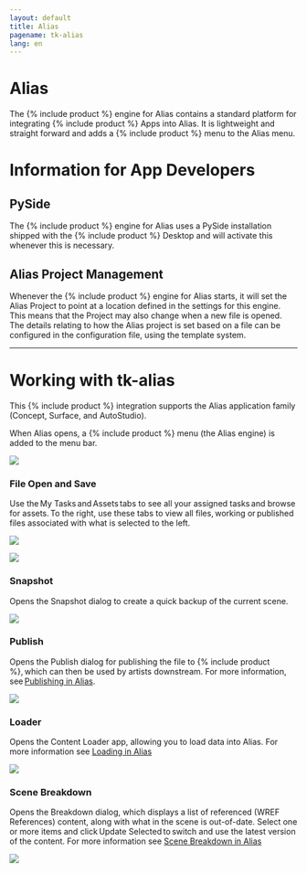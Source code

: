 ```yaml
---
layout: default
title: Alias
pagename: tk-alias
lang: en
---
```


# Alias

The {% include product %} engine for Alias contains a standard platform for integrating {% include product %} Apps into Alias. It is lightweight and straight forward and adds a {% include product %} menu to the Alias menu.

# Information for App Developers
    
## PySide

The {% include product %} engine for Alias uses a PySide installation shipped with the {% include product %} Desktop and will activate this whenever this is necessary. 

## Alias Project Management

Whenever the {% include product %} engine for Alias starts, it will set the Alias Project to point at a location defined in the settings for this engine. This means that the Project may also change when a new file is opened. The details relating to how the Alias project is set based on a file can be configured in the configuration file, using the template system.

***

# Working with tk-alias

This {% include product %} integration supports the Alias application family (Concept, Surface, and AutoStudio).

When Alias opens, a {% include product %} menu (the Alias engine) is added to the menu bar.

![](https://help.autodesk.com/cloudhelp/2020/ENU/Alias-Shotgun/images/ShotgunOtherApps.png)


### File Open and Save

Use the My Tasks and Assets tabs to see all your assigned tasks and browse for assets. To the right, use these tabs to view all files, working or published files associated with what is selected to the left.

![](https://help.autodesk.com/cloudhelp/2020/ENU/Alias-Shotgun/images/ShotgunFileOpen.png)

![](https://help.autodesk.com/cloudhelp/2020/ENU/Alias-Shotgun/images/ShotgunFileSave.png)


### Snapshot

Opens the Snapshot dialog to create a quick backup of the current scene. 

![](https://help.autodesk.com/cloudhelp/2020/ENU/Alias-Shotgun/images/ShotgunSnapshot.png)


### Publish

Opens the Publish dialog for publishing the file to {% include product %}, which can then be used by artists downstream. For more information, see [Publishing in Alias](https://github.com/shotgunsoftware/tk-alias/wiki/Publishing). 

![](https://help.autodesk.com/cloudhelp/2020/ENU/Alias-Shotgun/images/ShotgunPublish.png)


### Loader

Opens the Content Loader app, allowing you to load data into Alias. For more information see [Loading in Alias](https://github.com/shotgunsoftware/tk-alias/wiki/Loading)

![](https://help.autodesk.com/cloudhelp/2020/ENU/Alias-Shotgun/images/ShotgunLoader.png)

### Scene Breakdown

Opens the Breakdown dialog, which displays a list of referenced (WREF References) content, along with what in the scene is out-of-date. Select one or more items and click Update Selected to switch and use the latest version of the content. For more information see [Scene Breakdown in Alias](https://github.com/shotgunsoftware/tk-alias/wiki/Scene-Breakdown)

![](https://help.autodesk.com/cloudhelp/2020/ENU/Alias-Shotgun/images/ShotgunBreakdown.png)

